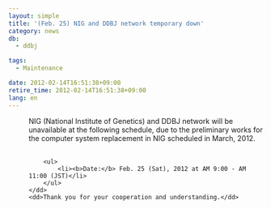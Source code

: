 ```yaml
---
layout: simple
title: '(Feb. 25) NIG and DDBJ network temporary down'
category: news
db:
  - ddbj

tags:
  - Maintenance

date: 2012-02-14T16:51:38+09:00
retire_time: 2012-02-14T16:51:38+09:00
lang: en
---
```


<html>

<dl>
    <dd>NIG (National Institute of Genetics) and DDBJ network will be unavailable at the following schedule, due to the preliminary works for the computer system replacement in NIG scheduled in March, 2012.<br><br>

        <ul>
            <li><b>Date:</b> Feb. 25 (Sat), 2012 at AM 9:00 - AM 11:00 (JST)</li>
        </ul>
    </dd>
    <dd>Thank you for your cooperation and understanding.</dd>
</dl>
</html>
